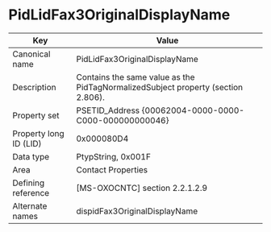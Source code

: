 # PidLidFax3OriginalDisplayName

| Key | Value |
|---|---|
| Canonical name | PidLidFax3OriginalDisplayName |
| Description | Contains the same value as the PidTagNormalizedSubject property (section 2.806). |
| Property set | PSETID_Address {00062004-0000-0000-C000-000000000046} |
| Property long ID (LID) | 0x000080D4 |
| Data type | PtypString, 0x001F |
| Area | Contact Properties |
| Defining reference | [MS-OXOCNTC] section 2.2.1.2.9 |
| Alternate names | dispidFax3OriginalDisplayName |
